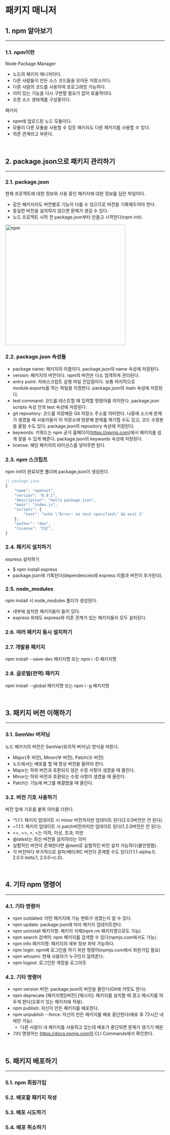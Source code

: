 # **패키지 매니저**
## **1. npm 알아보기**
---
### 1.1. npm이란
Node Package Manager
- 노드의 패키지 매니저이다.
- 다른 사람들이 만든 소스 코드들을 모아둔 저장소이다.
- 다른 사람의 코드를 사용하여 프로그래밍 가능하다.
- 이미 있는 기능을 다시 구현할 필요가 없어 효율적이다.
- 오픈 소스 생태계를 구성중이다.

패키지
- npm에 업로드된 노드 모듈이다.
- 모듈이 다른 모듈을 사용할 수 있듯 패키지도 다른 패키지를 사용할 수 있다.
- 의존 관계라고 부른다.

</br>

## **2. package.json으로 패키지 관리하기**
---
### 2.1. package.json
현재 프로젝트에 대한 정보와 사용 중인 패키지에 대한 정보를 담은 파일이다.
- 같은 패키지라도 버전별로 기능이 다를 수 있으므로 버전을 기록해두어야 한다.
- 동일한 버전을 설치하지 않으면 문제가 생길 수 있다.
- 노드 프로젝트 시작 전 package.json부터 만들고 시작한다(npm init).

<img width="380" alt="npm" src="https://user-images.githubusercontent.com/35963403/125009024-b3be9b80-e09e-11eb-89ce-050be743c7f8.PNG">

### 2.2. package.json 속성들
- package name: 패키지의 이름이다. package.json의 name 속성에 저장된다.
- version: 패키지의 버전이다. npm의 버전은 다소 엄격하게 관리된다.
- entry point: 자바스크립트 실행 파일 진입점이다. 보통 마지막으로 module.exports를 하는 파일을 지정한다. package.json의 main 속성에 저장된다.
- test command: 코드를 테스트할 때 입력할 명령어를 의미한다. package.json scripts 속성 안의 test 속성에 저장된다.
- git repository: 코드를 저장해둔 Git 저장소 주소를 의미한다. 나중에 소스에 문제가 생겼을 때 사용자들이 이 저장소에 방문해 문제를 제기할 수도 있고, 코드 수정본을 올릴 수도 있다. package.json의 repository 속성에 저장된다.
- keywords: 키워드는 npm 공식 홈페이지(https://npmjs.com)에서 패키지를 쉽게 찾을 수 있게 해준다. package.json의 keywords 속성에 저장된다.
- license: 해당 패키지의 라이선스를 넣어주면 된다.

### 2.3. npm 스크립트
npm init이 완료되면 폴더에 package.json이 생성된다.
```javascript
// package.json
{
    "name": "npmtest",
    "version": "0.0.1",
    "description": "hello package.json",
    "main": "index.js",
    "scripts": {
        "test": "echo \"Error: no test specified\" && exit 1"
    },
    "author": "don",
    "license": "ISC",
}
```

### 2.4. 패키지 설치하기
express 설치하기
- $ npm install express
- package.json에 기록된다(dependencies에 express 이름과 버전이 추가된다).

### 2.5. node_modules
npm install 시 node_modules 폴더가 생성된다.
- 내부에 설치한 패키지들이 들어 있다.
- express 외에도 express와 의존 관계가 있는 패키지들이 모두 설치된다.

### 2.6. 여러 패키지 동시 설치하기

### 2.7. 개발용 패키지
npm install --save-dev 패키지명 또는 npm i -D 패키지명

### 2.8. 글로벌(전역) 패키지
npm install --global 패키지명 또는 npm i -g 패키지명

</br>

## **3. 패키지 버전 이해하기**
---
### 3.1. SemVer 버저닝
노드 패키지의 버전은 SemVar(유의적 버저닝) 방식을 따른다.
- Major(주 버전), Minor(부 버전), Patch(수 버전)
- 노드에서는 배포를 할 때 항상 버전을 올려야 한다.
- Major는 하위 버전과 호환되지 않은 수정 사항이 생겼을 때 올린다.
- Minor는 하위 버전과 호환되는 수정 사항이 생겼을 때 올린다.
- Patch는 기능에 버그를 해결했을 때 올린다.

### 3.2. 버전 기호 사용하기
버전 앞에 기호를 붙여 의미를 더한다.
- ^1.1.1: 패키지 업데이트 시 minor 버전까지만 업데이트 된다(2.0.0버전은 안 된다).
- ~1.1.1: 패키지 업데이트 시 patch버전까지만 업데이트 된다(1.2.0버전은 안 된다).
- <=, =>, >, <는 이하, 이상, 초과, 미만
- @latest는 최신 버전을 설치하라는 의미
- 실험적인 버전이 존재한다면 @next로 실험적인 버전 설치 가능하다(불안정함).
- 각 버전마다 부가적으로 알파/베타/RC 버전이 존재할 수도 있다(1.1.1-alpha.0, 2.0.0-beta.1, 2.0.0-rc.0).

</br>

## **4. 기타 npm 명령어**
---
### 4.1. 기타 명령어
- npm outdated: 어떤 패키지에 기능 변화가 생겼는지 알 수 있다.
- npm update: package.json에 따라 패키지 업데이트한다.
- npm uninstall 패키지명: 패키지 삭제(npm rm 패키지명으로도 가능)
- npm search 검색어: npm 패키지를 검색할 수 있다(npmjs.com에서도 가능).
- npm info 패키지명: 패키지의 세부 정보 파악 가능하다.
- npm login: npm에 로그인을 하기 위한 명령어(npmjs.com에서 회원가입 필요)
- npm whoami: 현재 사용자가 누구인지 알려준다.
- npm logout: 로그인한 계정을 로그아웃

### 4.2. 기타 명령어
- npm version 버전: package.json의 버전을 올린다(Git에 커밋도 한다).
- npm deprecate [패키지명][버전] [메시지]: 패키지를 설치할 때 경고 메시지를 띄우게 한다(오류가 있는 패키지에 적용).
- npm publish: 자신이 만든 패키지를 배포한다.
- npm unpublish --force: 자신이 만든 패키지를 배포 중단한다(배포 후 72시간 내에만 가능).
    - 다른 사람이 내 패키지를 사용하고 있는데 배포가 중단되면 문제가 생기기 때문
- 기타 명령어는 https://docs.npmjs.com의 CLI Commands에서 확인한다.

</br>

## **5. 패키지 배포하기**
---
### 5.1. npm 회원가입
### 5.2. 배포할 패키지 작성
### 5.3. 배포 시도하기
### 5.4. 배포 취소하기